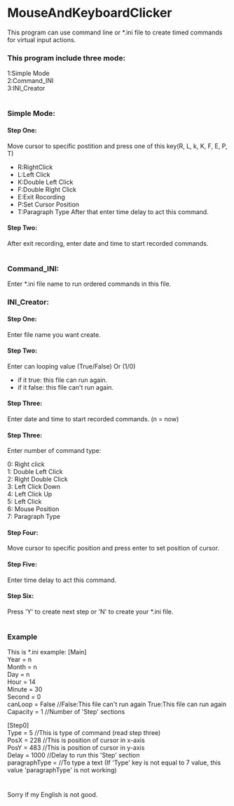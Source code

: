 # MouseAndKeyboardClicker

This program can use command line or \*.ini file to create timed commands for virtual input actions.

### This program include three mode:
1:Simple Mode<br>
2:Command_INI<br>
3:INI_Creator<br>

#
### Simple Mode:
#### Step One:
Move cursor to specific postition and press one of this key(R, L, k, K, F, E, P, T)
* R:RightClick
* L:Left Click
* K:Double Left Click
* F:Double Right Click
* E:Exit Rocording
* P:Set Cursor Position
* T:Paragraph Type
After that enter time delay to act this command.
#### Step Two:
After exit recording, enter date and time to start recorded commands.
#
### Command_INI:
Enter \*.ini file name to run ordered commands in this file.

### INI_Creator:
#### Step One:
Enter file name you want create.
#### Step Two:
Enter can looping value (True/False) Or (1/0)
* if it true: this file can run again.
* if it false: this file can't run again.
#### Step Three:
Enter date and time to start recorded commands. (n = now)
#### Step Three:
Enter number of command type:

0: Right click <br>
1: Double Left Click <br>
2: Right Double Click <br>
3: Left Click Down <br>
4: Left Click Up <br>
5: Left Click <br>
6: Mouse Position <br>
7: Paragraph Type <br>

#### Step Four:
Move cursor to specific position and press enter to set position of cursor.
#### Step Five:
Enter time delay to act this command.
#### Step Six:
Press 'Y' to create next step or 'N' to create your \*.ini file.
#
### Example
This is \*.ini example:
[Main] <br>
Year = n <br>
Month = n <br>
Day = n <br>
Hour = 14 <br>
Minute = 30 <br>
Second = 0 <br>
canLoop = False //False:This file can't run again        True:This file can run again <br>
Capacity = 1 //Number of 'Step' sections <br>

[Step0] <br>
Type = 5 //This is type of command (read step three) <br>
PosX = 228 //This is position of cursor in x-axis <br>
PosY = 483 //This is position of cursor in y-axis <br>
Delay = 1000 //Delay to run this 'Step' section<br>
paragraphType =  //To type a text (If 'Type' key is not equal to 7 value, this value 'paragraphType' is not working)<br>

#
Sorry if my English is not good.
